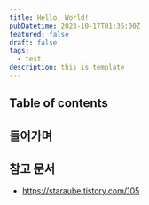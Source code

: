 ```yaml
---
title: Hello, World!
pubDatetime: 2023-10-17T01:35:00Z
featured: false
draft: false
tags:
  - test
description: this is template
---
```


## Table of contents

## 들어가며

## 참고 문서

- <https://staraube.tistory.com/105>
